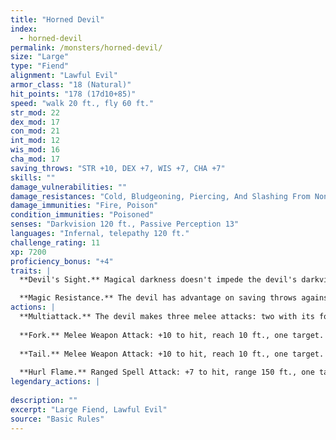 ```yaml
---
title: "Horned Devil"
index:
  - horned-devil
permalink: /monsters/horned-devil/
size: "Large"
type: "Fiend"
alignment: "Lawful Evil"
armor_class: "18 (Natural)"
hit_points: "178 (17d10+85)"
speed: "walk 20 ft., fly 60 ft."
str_mod: 22
dex_mod: 17
con_mod: 21
int_mod: 12
wis_mod: 16
cha_mod: 17
saving_throws: "STR +10, DEX +7, WIS +7, CHA +7"
skills: ""
damage_vulnerabilities: ""
damage_resistances: "Cold, Bludgeoning, Piercing, And Slashing From Nonmagical Weapons That Aren'T Silvered"
damage_immunities: "Fire, Poison"
condition_immunities: "Poisoned"
senses: "Darkvision 120 ft., Passive Perception 13"
languages: "Infernal, telepathy 120 ft."
challenge_rating: 11
xp: 7200
proficiency_bonus: "+4"
traits: |
  **Devil's Sight.** Magical darkness doesn't impede the devil's darkvision.

  **Magic Resistance.** The devil has advantage on saving throws against spells and other magical effects.
actions: |
  **Multiattack.** The devil makes three melee attacks: two with its fork and one with its tail. It can use Hurl Flame in place of any melee attack.
  
  **Fork.** Melee Weapon Attack: +10 to hit, reach 10 ft., one target. Hit: 15 (2d8 + 6) piercing damage.
  
  **Tail.** Melee Weapon Attack: +10 to hit, reach 10 ft., one target. Hit: 10 (1d8 + 6) piercing damage. If the target is a creature other than an undead or a construct, it must succeed on a DC 17 Constitution saving throw or lose 10 (3d6) hit points at the start of each of its turns due to an infernal wound. Each time the devil hits the wounded target with this attack, the damage dealt by the wound increases by 10 (3d6). Any creature can take an action to stanch the wound with a successful DC 12 Wisdom (Medicine) check. The wound also closes if the target receives magical healing.
  
  **Hurl Flame.** Ranged Spell Attack: +7 to hit, range 150 ft., one target. Hit: 14 (4d6) fire damage. If the target is a flammable object that isn't being worn or carried, it also catches fire.  
legendary_actions: |
  
description: ""
excerpt: "Large Fiend, Lawful Evil"
source: "Basic Rules"
---
```

